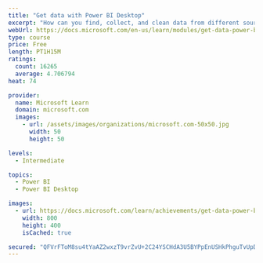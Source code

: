 ```yaml
---
title: "Get data with Power BI Desktop"
excerpt: "How can you find, collect, and clean data from different sources? Power BI is a tool for making sense of your data. You will learn tricks to make data-gathering easier."
webUrl: https://docs.microsoft.com/en-us/learn/modules/get-data-power-bi/
type: course
price: Free
length: PT1H15M
ratings:
  count: 16265
  average: 4.706794
heat: 74

provider:
  name: Microsoft Learn
  domain: microsoft.com
  images:
    - url: /assets/images/organizations/microsoft.com-50x50.jpg
      width: 50
      height: 50

levels:
  - Intermediate

topics:
  - Power BI
  - Power BI Desktop

images:
  - url: https://docs.microsoft.com/learn/achievements/get-data-power-bi-desktop-social.png
    width: 800
    height: 400
    isCached: true

secured: "QFVrFToM8su4tYaAZ2wxzT9vrZvU+2C24YSCHdA3U5BYPpEnUSHkPhguTvUpDyR/5Z5ji2xclkYIYFXfFjSdJbu4CxjnjA6fhksHk87f1BdcmhH5tYy82QRwa7XoEJdLuNA2oTjVwXJzGOAgOqoz1CKAJPUbjR/QB7FkNmz1vZTvEIEWJn+2Enp4VJgyKBH79gZGcWQi+w8OJZ7TG+qP31KBiJLXp5CnC3+Nt4a3AL+glkAT2JcIHeiUwAZrmp6xKrCfeNkash7p0Lps63MPUmbENUhDDA6/S5WH58MhLFSYd3fXL1Vxe6HgH6AxCGaNejlxhaXRWE2uMFWWC9SrjnpKhLDpPfmwEZb3uCglTM7MFBZz+iNO/ipGu4qyNeLIXqeq6oOQ3vXM52osfQmQXJCjcmQt5kEp1oth/we3gu/etWxaFXPNH8anZjcKzevT;UHt5Foy6RJos/9WcBVt4WA=="
---
```


